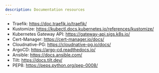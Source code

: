 ```yaml
---
description: Documentation resources
---
```


- Traefik: https://doc.traefik.io/traefik/
- Kustomize: https://kubectl.docs.kubernetes.io/references/kustomize/
- Kubernetes Gateway API: https://gateway-api.sigs.k8s.io/
- Cert-Manager: https://cert-manager.io/docs/
- Cloudnative-PG: https://cloudnative-pg.io/docs/
- ArgoCD: https://argo-cd.readthedocs.io/
- Ansible: https://docs.ansible.com/
- Tilt: https://docs.tilt.dev/
- PEP8: https://peps.python.org/pep-0008/
